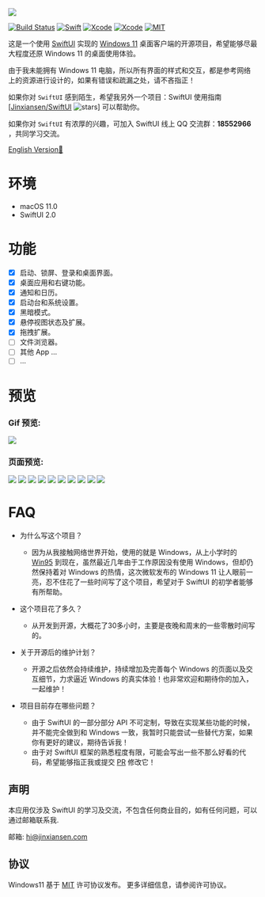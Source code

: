 
<img src="Resources/Images/banner.png"/>

[![Build Status](https://img.shields.io/badge/platforms-macOS-green.svg)](https://github.com/Jinxiansen/SwiftUI)
[![Swift](https://img.shields.io/badge/Swift-5.1-orange.svg)](https://swift.org)
[![Xcode](https://img.shields.io/badge/Xcode-12.0-blue.svg)](https://developer.apple.com/xcode)
[![Xcode](https://img.shields.io/badge/macOS-11.0-blue.svg)](https://developer.apple.com/macOS)
[![MIT](https://img.shields.io/badge/licenses-MIT-red.svg)](https://opensource.org/licenses/MIT)

这是一个使用 [SwiftUI](https://developer.apple.com/xcode/swiftui/) 实现的 [Windows 11](https://www.microsoft.com/en-sg/windows/windows-11) 桌面客户端的开源项目，希望能够尽最大程度还原 Windows 11 的桌面使用体验。

由于我未能拥有 Windows 11 电脑，所以所有界面的样式和交互，都是参考网络上的资源进行设计的，如果有错误和疏漏之处，请不吝指正！

如果你对 `SwiftUI` 感到陌生，希望我另外一个项目：SwiftUI 使用指南 [[Jinxiansen/SwiftUI](https://github.com/Jinxiansen/SwiftUI) ![stars](https://img.shields.io/github/stars/Jinxiansen/SwiftUI?style=social)] 可以帮助你。

如果你对 `SwiftUI` 有浓厚的兴趣，可加入 SwiftUI 线上 QQ 交流群：**18552966** ，共同学习交流。

[English Version📔](README.md)

# 环境 

- macOS 11.0
- SwiftUI 2.0

# 功能

- [x] 启动、锁屏、登录和桌面界面。
- [x] 桌面应用和右键功能。
- [x] 通知和日历。
- [x] 启动台和系统设置。
- [x] 黑暗模式。
- [x] 悬停视图状态及扩展。
- [x] 拖拽扩展。
- [ ] 文件浏览器。
- [ ] 其他 App ...
- [ ] ...

# 预览

### Gif 预览: 

<img src="Resources/Gif/preview.gif"/>

### 页面预览:

<img src="Resources/Images/launch.png"/>
<img src="Resources/Images/lock.png"/>
<img src="Resources/Images/login.png"/>
<img src="Resources/Images/desktop.png"/>
<img src="Resources/Images/launchpad.png"/>
<img src="Resources/Images/darkMode.png"/>
<img src="Resources/Images/system.png"/>
<img src="Resources/Images/calendar.png"/>
<img src="Resources/Images/rightClick.png"/>
<img src="Resources/Images/terminal.png"/>


# FAQ

- 为什么写这个项目？
	-  因为从我接触网络世界开始，使用的就是 Windows，从上小学时的 [Win95](https://microsoft.fandom.com/wiki/Windows_95) 到现在，虽然最近几年由于工作原因没有使用 Windows，但却仍然保持着对 Windows 的热情，这次微软发布的 Windows 11 让人眼前一亮，忍不住花了一些时间写了这个项目，希望对于 SwiftUI 的初学者能够有所帮助。

- 这个项目花了多久？
	-  从开发到开源，大概花了30多小时，主要是夜晚和周末的一些零散时间写的。

- 关于开源后的维护计划？
	- 开源之后依然会持续维护，持续增加及完善每个 Windows 的页面以及交互细节，力求逼近 Windows 的真实体验！也非常欢迎和期待你的加入，一起维护！

- 项目目前存在哪些问题？
	- 由于 SwiftUI 的一部分部分 API 不可定制，导致在实现某些功能的时候，并不能完全做到和 Windows 一致，我暂时只能尝试一些替代方案，如果你有更好的建议，期待告诉我！
	- 由于对 SwiftUI 框架的熟悉程度有限，可能会写出一些不那么好看的代码，希望能够指正我或提交 [PR](https://github.com/Jinxiansen/Windows11/pulls) 修改它！

## 声明

本应用仅涉及 SwiftUI 的学习及交流，不包含任何商业目的，如有任何问题，可以通过邮箱联系我.

邮箱: hi@jinxiansen.com

## 协议	

Windows11 基于 [MIT](LICENSE) 许可协议发布。 更多详细信息，请参阅许可协议。
